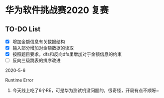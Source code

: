 # 华为软件挑战赛2020 复赛

## TO-DO List

 - [x] 增加金额信息有关数据结构
 - [x] 输入部分增加对金额数据的读取
 - [x] 按照题目要求，dfs和反向dfs里增加对于金额信息的约束
 - [ ] 反向三级跳表的排序改进

 2020-5-6

 Runtime Error
 
 1. 今天线上吃了6个RE，可是华为测试机没问题的，很奇怪，开局有点不顺呀~